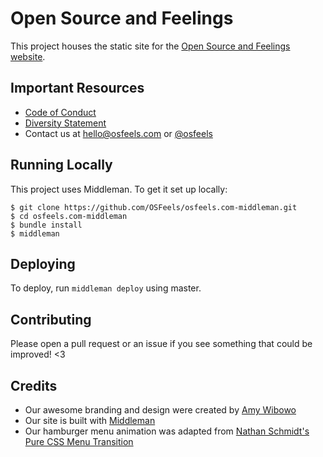 # Open Source and Feelings
This project houses the static site for the [Open Source and Feelings
website](http://www.osfeels.com).

## Important Resources
- [Code of Conduct](http://www.osfeels.com/conduct)
- [Diversity Statement](http://www.osfeels.com/diversity)
- Contact us at hello@osfeels.com or [@osfeels](https://twitter.com/osfeels)

## Running Locally
This project uses Middleman. To get it set up locally:
```
$ git clone https://github.com/OSFeels/osfeels.com-middleman.git
$ cd osfeels.com-middleman
$ bundle install
$ middleman
```

## Deploying
To deploy, run `middleman deploy` using master.

## Contributing
Please open a pull request or an issue if you see something that could be
improved! <3

## Credits
- Our awesome branding and design were created by [Amy Wibowo](https://twitter.com/sailorhg)
- Our site is built with [Middleman](https://middlemanapp.com)
- Our hamburger menu animation was adapted from [Nathan Schmidt's Pure CSS Menu Transition](http://codepen.io/mrnathan8/details/mgFqJ)
